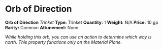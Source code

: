 # Orb of Direction

**Orb of Direction**
_Trinket_
**Type:** Trinket
**Quantity:** 1
**Weight:** N/A
**Price:** 10 gp
**Rarity:** Common
**Attunement:** None

*While holding this orb, you can use an action to determine which way is north. This property functions only on the Material Plane.*